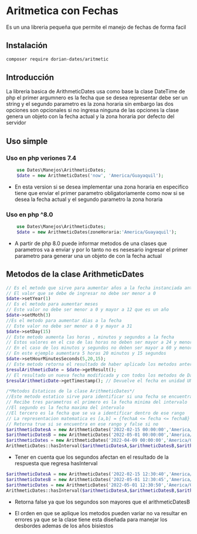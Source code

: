 # Aritmetica con Fechas
Es un una libreria pequeña que permite el manejo de fechas de forma facil

## Instalación
```bash
composer require dorian-dates/aritmetic
```
## Introducción
La libreria basica de ArithmeticDates usa como base la clase DateTime de php el primer argumnero es la fecha que se desea representar debe ser un string y el segundo parametro es la zona horaria sin embargo las dos opciones son opcionales si no ingresa ninguna de las opciones la clase genera un objeto con la fecha actual y la zona horaria por defecto del servidor 

## Uso simple
### Uso en php veriones 7.4 
```php
    use Dates\Manejos\ArithmeticDates;
    $date = new ArithmeticDates('now', 'America/Guayaquil');
```
- En esta version si se desea implementar una zona horaria en especifico tiene que enviar el primer parametro obligatoriamente como now si se desea la fecha actual y el segundo parametro la zona horaria
### Uso en php ^8.0
```php
    use Dates\Manejos\ArithmeticDates;
    $date = new ArithmeticDates(zoneHoraria:'America/Guayaquil');
```
- A partir de php 8.0 puede informar metodos de una clases que parametros va a enviar y por lo tanto no es nesesario ingresar el primer parametro para generar una un objeto de con la fecha actual

## Metodos de la clase ArithmeticDates

```php
// Es el metodo que sirve para aumentar años a la fecha instanciada anteriormente
// El valor que se debe de ingresar no debe ser menor a 0  
$date->setYear(1)
// Es el metodo para aumentar meses 
// Este valor no debe ser menor a 0 y mayor a 12 que es un año 
$date->setMoth(3)
//Es el metodo para aumentar dias a la fecha
// Este valor no debe ser menor a 0 y mayor a 31 
$date->setDay(15) 
// Este metodo aumenta las horas , minutos y segundos a la fecha
// Estos valores en el cso de las horas no deben ser mayor a 24 y menores a 0
// En el caso de los minutos y segundos no deben ser mayor a 60 y menor a 0
// En este ejemplo aumentara 5 horas 20 minutos y 15 segundos
$date->setHourMinutesSeconds(5,20,15);
// Este metodo retorna el resultado de haber aplicado los metodos anteriores en como un DateTime
$resulArithmeticDate = $date->getResult();
// El resultado un nueva fecha modificada y con todos los metodos de DateTime
$resulArithmeticDate->getTimestamp(); // Devuelve el fecha en unidad UNIX en milisegundos propio de DateTime

/*Metodos Estaticos de la clase ArithmeticDates*/
//Este metodo estatico sirve para identificar si una fecha se encuentra dentro de un rango de fechas
// Recibe tres parametros el primero es la fecha minima del intervalo
//El segundo es la fecha maxima del intervalo 
//El tercero es la fecha que se va a identificar dentro de ese rango 
// La representacion matematica es [a,b] = {fechaA <= fecha <= fechaB}
// Retorna true si se encuentra en ese rango y false si no 
$arithmeticDatesA = new ArithmeticDates('2022-02-15 00:00:00','America/Guayaquil');
$arithmeticDatesB = new ArithmeticDates('2022-05-01 00:00:00','America/Guayaquil');
$arithmeticDates = new ArithmeticDates('2022-04-09 00:00:00','America/Guayaquil');
ArithmeticDates::hasInterval($arithmeticDatesA,$arithmeticDatesB,$arithmeticDates) // true
```
- Tener en cuenta que los segundos afectan en el resultado de la respuesta que regresa hasInterval 
```php
$arithmeticDatesA = new ArithmeticDates('2022-02-15 12:30:40','America/Guayaquil');
$arithmeticDatesB = new ArithmeticDates('2022-05-01 12:30:45','America/Guayaquil');
$arithmeticDates = new ArithmeticDates('2022-05-01 12:30:50','America/Guayaquil');
ArithmeticDates::hasInterval($arithmeticDatesA,$arithmeticDatesB,$arithmeticDates) // false
```
- Retorna false ya que los segundos son mayores que el arithmeticDatesB

- El orden en que se aplique los metodos pueden variar no va resultar en errores ya que se la clase tiene esta diseñada para manejar los desbordes ademas de los años bisiestos

